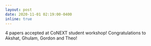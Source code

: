 ```yaml
---
layout: post
date: 2020-11-01 02:19:00-0400
inline: true
---
```


4 papers accepted at CoNEXT student workshop! Congratulations to Akshat, Ghulam, Gordon and Theo!
